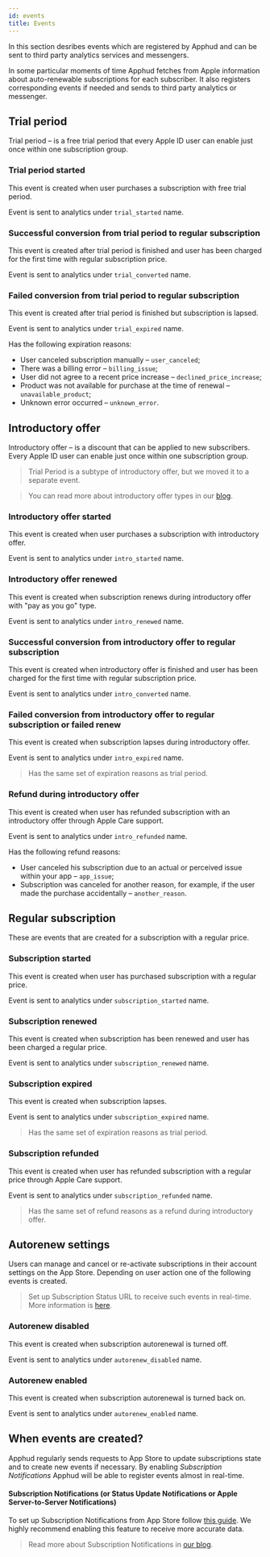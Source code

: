 ```yaml
---
id: events
title: Events
---
```

In this section desribes events which are registered by Apphud and can be sent to third party analytics services and messengers.

In some particular moments of time Apphud fetches from Apple information about auto-renewable subscriptions for each subscriber. It also registers corresponding events if needed and sends to third party analytics or messenger.

## Trial period

Trial period – is a free trial period that every Apple ID user can enable just once within one subscription group.

### Trial period started 

This event is created when user purchases a subscription with free trial period.

Event is sent to analytics under `trial_started` name.

### Successful conversion from trial period to regular subscription

This event is created after trial period is finished and user has been charged for the first time with regular subscription price.

Event is sent to analytics under `trial_converted` name.

### Failed conversion from trial period to regular subscription

This event is created after trial period is finished but subscription is lapsed.

Event is sent to analytics under `trial_expired` name.

Has the following expiration reasons:

* User canceled subscription manually – `user_canceled`;
* There was a billing error – `billing_issue`;
* User did not agree to a recent price increase – `declined_price_increase`;
* Product was not available for purchase at the time of renewal – `unavailable_product`;
* Unknown error occurred – `unknown_error`.

## Introductory offer

Introductory offer – is a discount that can be applied to new subscribers. Every Apple ID user can enable just once within one subscription group.

> Trial Period is a subtype of introductory offer, but we moved it to a separate event.

> You can read more about introductory offer types in our <a href="https://blog.apphud.com/ru/introductory-offers/" target="_blank">blog</a>.

### Introductory offer started

This event is created when user purchases a subscription with introductory offer.

Event is sent to analytics under `intro_started` name.

### Introductory offer renewed

This event is created when subscription renews during introductory offer with "pay as you go" type.

Event is sent to analytics under `intro_renewed` name.

### Successful conversion from introductory offer to regular subscription

This event is created when introductory offer is finished and user has been charged for the first time with regular subscription price.

Event is sent to analytics under `intro_converted` name.

### Failed conversion from introductory offer to regular subscription or failed renew

This event is created when subscription lapses during introductory offer.

Event is sent to analytics under `intro_expired` name.

> Has the same set of expiration reasons as trial period.

### Refund during introductory offer

This event is created when user has refunded subscription with an introductory offer through Apple Care support.

Event is sent to analytics under `intro_refunded` name.

Has the following refund reasons:

- User canceled his subscription due to an actual or perceived issue within your app – `app_issue`;
-  Subscription was canceled for another reason, for example, if the user made the purchase accidentally – `another_reason`.

## Regular subscription

These are events that are created for a subscription with a regular price.

### Subscription started

This event is created when user has purchased subscription with a regular price.

Event is sent to analytics under `subscription_started` name.

### Subscription renewed

This event is created when subscription has been renewed and user has been charged a regular price.

Event is sent to analytics under `subscription_renewed` name.

### Subscription expired

This event is created when subscription lapses.

Event is sent to analytics under `subscription_expired` name.

> Has the same set of expiration reasons as trial period.

### Subscription refunded

This event is created when user has refunded subscription with a regular price through Apple Care support.

Event is sent to analytics under `subscription_refunded` name.

> Has the same set of refund reasons as a refund during introductory offer.

## Autorenew settings

Users can manage and cancel or re-activate subscriptions in their account settings on the App Store. Depending on user action one of the following events is created.

> Set up Subscription Status URL to receive such events in real-time. More information is [here](creating-app.md#subscription-status-url).

### Autorenew disabled

This event is created when subscription autorenewal is turned off.

Event is sent to analytics under `autorenew_disabled` name.

### Autorenew enabled

This event is created when subscription autorenewal is turned back on.

Event is sent to analytics under `autorenew_enabled` name.

## When events are created?

Apphud regularly sends requests to App Store to update subscriptions state and to create new events if necessary. By enabling *Subscription Notifications* Apphud will be able to register events almost in real-time.

#### Subscription Notifications (or Status Update Notifications or Apple Server-to-Server Notifications)

To set up Subscription Notifications from App Store follow [this guide](creating-app.md#subscription-status-url). We highly recommend enabling this feature to receive more accurate data.

> Read more about Subscription Notifications in <a href="https://blog.apphud.com/ru/subscriptions-notifications-2/" target="_blank">our blog</a>.
